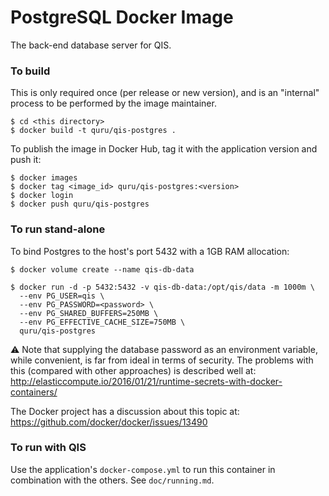 # PostgreSQL Docker Image

The back-end database server for QIS.

### To build

This is only required once (per release or new version), and is an "internal"
process to be performed by the image maintainer.

	$ cd <this directory>
	$ docker build -t quru/qis-postgres .

To publish the image in Docker Hub, tag it with the application version and push it:

	$ docker images
	$ docker tag <image_id> quru/qis-postgres:<version>
	$ docker login
	$ docker push quru/qis-postgres

### To run stand-alone

To bind Postgres to the host's port 5432 with a 1GB RAM allocation:

	$ docker volume create --name qis-db-data
	
	$ docker run -d -p 5432:5432 -v qis-db-data:/opt/qis/data -m 1000m \
	  --env PG_USER=qis \
	  --env PG_PASSWORD=<password> \
	  --env PG_SHARED_BUFFERS=250MB \
	  --env PG_EFFECTIVE_CACHE_SIZE=750MB \	  
	  quru/qis-postgres

:warning: Note that supplying the database password as an environment variable,
while convenient, is far from ideal in terms of security. The problems with this
(compared with other approaches) is described well at:
http://elasticcompute.io/2016/01/21/runtime-secrets-with-docker-containers/

The Docker project has a discussion about this topic at:  
https://github.com/docker/docker/issues/13490

### To run with QIS

Use the application's `docker-compose.yml` to run this container in combination
with the others. See `doc/running.md`.

